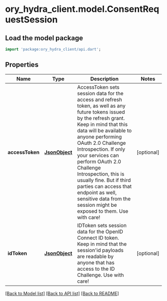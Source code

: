 # ory_hydra_client.model.ConsentRequestSession

## Load the model package

```dart
import 'package:ory_hydra_client/api.dart';
```

## Properties

| Name            | Type                  | Description                                                                                                                                                                                                                                                                                                                                                                                                                                                | Notes      |
| --------------- | --------------------- | ---------------------------------------------------------------------------------------------------------------------------------------------------------------------------------------------------------------------------------------------------------------------------------------------------------------------------------------------------------------------------------------------------------------------------------------------------------- | ---------- |
| **accessToken** | [**JsonObject**](.md) | AccessToken sets session data for the access and refresh token, as well as any future tokens issued by the refresh grant. Keep in mind that this data will be available to anyone performing OAuth 2.0 Challenge Introspection. If only your services can perform OAuth 2.0 Challenge Introspection, this is usually fine. But if third parties can access that endpoint as well, sensitive data from the session might be exposed to them. Use with care! | [optional] |
| **idToken**     | [**JsonObject**](.md) | IDToken sets session data for the OpenID Connect ID token. Keep in mind that the session'id payloads are readable by anyone that has access to the ID Challenge. Use with care!                                                                                                                                                                                                                                                                            | [optional] |

[[Back to Model list]](../README.md#documentation-for-models) [[Back to API list]](../README.md#documentation-for-api-endpoints) [[Back to README]](../README.md)
